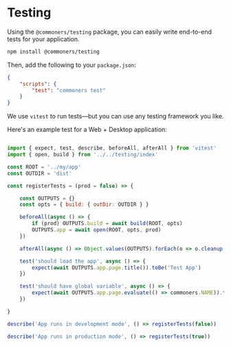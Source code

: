 
# Testing
Using the `@commoners/testing` package, you can easily write end-to-end tests for your application.

```bash
npm install @commoners/testing
```

Then, add the following to your `package.json`:

```json
{
    "scripts": {
        "test": "commoners test"
    }
}
```

We use `vitest` to run tests—but you can use any testing framework you like.

Here's an example test for a Web + Desktop application:

```js

import { expect, test, describe, beforeAll, afterAll } from 'vitest'
import { open, build } from '../../testing/index'

const ROOT = '../my/app'
const OUTDIR = 'dist'

const registerTests = (prod = false) => {

    const OUTPUTS = {}
    const opts = { build: { outDir: OUTDIR } }

    beforeAll(async () => {
        if (prod) OUTPUTS.build = await build(ROOT, opts)
        OUTPUTS.app = await open(ROOT, opts, prod)
    })

    afterAll(async () => Object.values(OUTPUTS).forEach(o => o.cleanup()))

    test('should load the app', async () => {
        expect(await OUTPUTS.app.page.title()).toBe('Test App')
    })

    test('should have global variable', async () => {
        expect(await OUTPUTS.app.page.evaluate(() => commoners.NAME)).toBe('Test App')
    })

}

describe('App runs in development mode', () => registerTests(false))

describe('App runs in production mode', () => registerTests(true))

```
